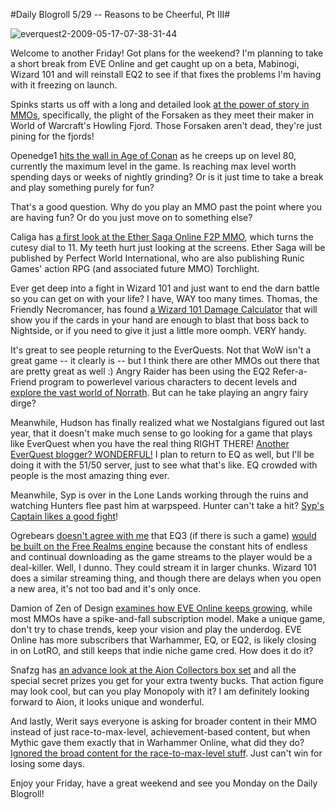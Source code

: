 #Daily Blogroll 5/29 -- Reasons to be Cheerful, Pt III#

![everquest2-2009-05-17-07-38-31-44](http://westkarana.com/wp-content/uploads/2009/05/everquest2-2009-05-17-07-38-31-44.jpg "everquest2-2009-05-17-07-38-31-44")

Welcome to another Friday! Got plans for the weekend? I'm planning to take a short break from EVE Online and get caught up on a beta, Mabinogi, Wizard 101 and will reinstall EQ2 to see if that fixes the problems I'm having with it freezing on launch.

Spinks starts us off with a long and detailed look [at the power of story in MMOs](http://spinksville.wordpress.com/2009/05/29/howling-fjord-sins-of-the-fathers/), specifically, the plight of the Forsaken as they meet their maker in World of Warcraft's Howling Fjord. Those Forsaken aren't dead, they're just pining for the fjords!

Openedge1 [hits the wall in Age of Conan](http://simple-n-complex.blogspot.com/2009/05/age-of-conan-grinding-for-2-hours-day.html) as he creeps up on level 80, currently the maximum level in the game. Is reaching max level worth spending days or weeks of nightly grinding? Or is it just time to take a break and play something purely for fun?

That's a good question. Why do you play an MMO past the point where you are having fun? Or do you just move on to something else?

Caliga has [a first look at the Ether Saga Online F2P MMO](http://mmogamers.freeblogit.com/2009/05/28/ether-saga-online-open-beta/), which turns the cutesy dial to 11. My teeth hurt just looking at the screens. Ether Saga will be published by Perfect World International, who are also publishing Runic Games' action RPG (and associated future MMO) Torchlight.

Ever get deep into a fight in Wizard 101 and just want to end the darn battle so you can get on with your life? I have, WAY too many times. Thomas, the Friendly Necromancer, has found [a Wizard 101 Damage Calculator](http://thefriendlynecromancer.blogspot.com/2009/05/wizard101-damage-calculator.html) that will show you if the cards in your hand are enough to blast that boss back to Nightside, or if you need to give it just a little more oomph. VERY handy.

It's great to see people returning to the EverQuests. Not that WoW isn't a great game -- it clearly is -- but I think there are other MMOs out there that are pretty great as well :) Angry Raider has been using the EQ2 Refer-a-Friend program to powerlevel various characters to decent levels and [explore the vast world of Norrath](http://www.angryraider.com/archives/116). But can he take playing an angry fairy dirge?

Meanwhile, Hudson has finally realized what we Nostalgians figured out last year, that it doesn't make much sense to go looking for a game that plays like EverQuest when you have the real thing RIGHT THERE! [Another EverQuest blogger? WONDERFUL!](http://hudshideout.com/blog/?p=2560) I plan to return to EQ as well, but I'll be doing it with the 51/50 server, just to see what that's like. EQ crowded with people is the most amazing thing ever.

Meanwhile, Syp is over in the Lone Lands working through the ruins and watching Hunters flee past him at warpspeed. Hunter can't take a hit? [Syp's Captain likes a good fight](http://biobreak.wordpress.com/2009/05/28/lotro-i-am-hero/)!

Ogrebears [doesn't agree with me](http://ogrebear.com/?p=993) that EQ3 (if there is such a game) [would be built on the Free Realms engine](http://westkarana.com/index.php/2009/05/28/will-everquest-iii-be-free-realms-ii/) because the constant hits of endless and continual downloading as the game streams to the player would be a deal-killer. Well, I dunno. They could stream it in larger chunks. Wizard 101 does a similar streaming thing, and though there are delays when you open a new area, it's not too bad and it's only once.

Damion of Zen of Design [examines how EVE Online keeps growing](http://www.zenofdesign.com/2009/05/28/eves-slow-burn/), while most MMOs have a spike-and-fall subscription model. Make a unique game, don't try to chase trends, keep your vision and play the underdog. EVE Online has more subscribers that Warhammer, EQ, or EQ2, is likely closing in on LotRO, and still keeps that indie niche game cred. How does it do it?

Snafzg has [an advance look at the Aion Collectors box set](http://snafzg.mmofansites.com/posts/1348-aion-collector-s-edition-details) and all the special secret prizes you get for your extra twenty bucks. That action figure may look cool, but can you play Monopoly with it? I am definitely looking forward to Aion, it looks unique and wonderful.

And lastly, Werit says everyone is asking for broader content in their MMO instead of just race-to-max-level, achievement-based content, but when Mythic gave them exactly that in Warhammer Online, what did they do? [Ignored the broad content for the race-to-max-level stuff](http://werit.blogspot.com/2009/05/vertical-progression.html). Just can't win for losing some days.

Enjoy your Friday, have a great weekend and see you Monday on the Daily Blogroll!

